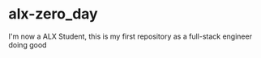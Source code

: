 # alx-zero_day
I'm now a ALX Student, this is my first repository as a full-stack engineer
doing good
